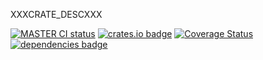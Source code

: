 XXXCRATE_DESCXXX

[![MASTER CI status](https://github.com/Alorel/XXXGH_REPOXXX/actions/workflows/ci.yml/badge.svg)](https://github.com/Alorel/XXXGH_REPOXXX/actions/workflows/test.yml?query=branch%3Amaster)
[![crates.io badge](https://img.shields.io/crates/v/XXXCRATE_NAMEXXX)](https://crates.io/crates/XXXCRATE_NAMEXXX)
[![Coverage Status](https://coveralls.io/repos/github/Alorel/XXXGH_REPOXXX/badge.svg?branch=master)](https://coveralls.io/github/Alorel/XXXGH_REPOXXX?branch=master)
[![dependencies badge](https://img.shields.io/librariesio/release/cargo/XXXCRATE_NAMEXXX)](https://libraries.io/cargo/XXXCRATE_NAMEXXX)
